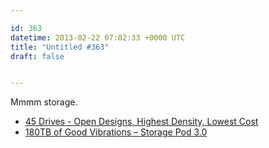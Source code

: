 ```yaml
---

id: 363
datetime: 2013-02-22 07:02:33 +0000 UTC
title: "Untitled #363"
draft: false


---
```


Mmmm storage. 

 
 * [45 Drives - Open Designs, Highest Density, Lowest Cost](http://www.45drives.com/)
 * [180TB of Good Vibrations – Storage Pod 3.0](http://blog.backblaze.com/2013/02/20/180tb-of-good-vibrations-storage-pod-3-0/)


